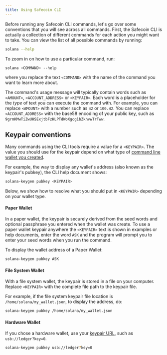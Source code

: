 ```yaml
---
title: Using Safecoin CLI
---
```


Before running any Safecoin CLI commands, let's go over some conventions that
you will see across all commands. First, the Safecoin CLI is actually a collection
of different commands for each action you might want to take. You can view the list
of all possible commands by running:

```bash
solana --help
```

To zoom in on how to use a particular command, run:

```bash
solana <COMMAND> --help
```

where you replace the text `<COMMAND>` with the name of the command you want
to learn more about.

The command's usage message will typically contain words such as `<AMOUNT>`,
`<ACCOUNT_ADDRESS>` or `<KEYPAIR>`. Each word is a placeholder for the _type_ of
text you can execute the command with. For example, you can replace `<AMOUNT>`
with a number such as `42` or `100.42`. You can replace `<ACCOUNT_ADDRESS>` with
the base58 encoding of your public key, such as
`9grmKMwTiZwUHSExjtbFzHLPTdWoXgcg1bZkhvwTrTww`.

## Keypair conventions

Many commands using the CLI tools require a value for a `<KEYPAIR>`. The value
you should use for the keypair depend on what type of
[command line wallet you created](../wallet-guide/cli.md).

For example, the way to display any wallet's address
(also known as the keypair's pubkey), the CLI help document shows:

```bash
solana-keygen pubkey <KEYPAIR>
```

Below, we show how to resolve what you should put in `<KEYPAIR>` depending
on your wallet type.

#### Paper Wallet

In a paper wallet, the keypair is securely derived from the seed words and
optional passphrase you entered when the wallet was create. To use a paper wallet
keypair anywhere the `<KEYPAIR>` text is shown in examples or help documents,
enter the word `ASK` and the program will prompt you to enter your seed words
when you run the command.

To display the wallet address of a Paper Wallet:

```bash
solana-keygen pubkey ASK
```

#### File System Wallet

With a file system wallet, the keypair is stored in a file on your computer.
Replace `<KEYPAIR>` with the complete file path to the keypair file.

For example, if the file system keypair file location is
`/home/solana/my_wallet.json`, to display the address, do:

```bash
solana-keygen pubkey /home/solana/my_wallet.json
```

#### Hardware Wallet

If you chose a hardware wallet, use your
[keypair URL](../wallet-guide/hardware-wallets.md#specify-a-hardware-wallet-key),
such as `usb://ledger?key=0`.

```bash
solana-keygen pubkey usb://ledger?key=0
```
